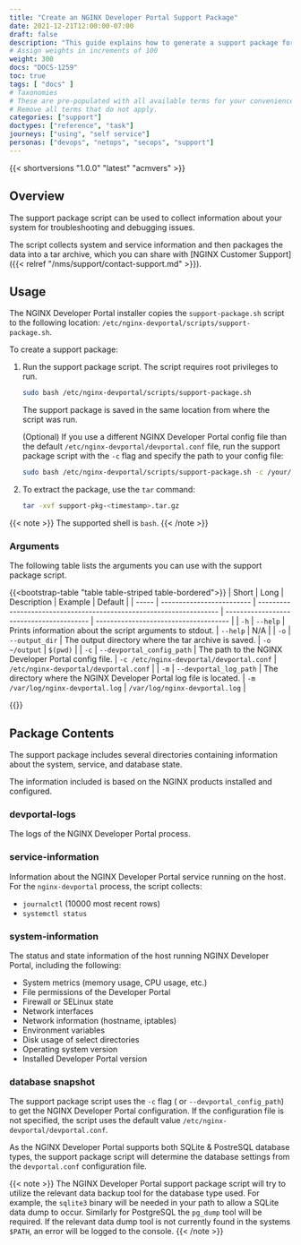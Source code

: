 ```yaml
---
title: "Create an NGINX Developer Portal Support Package"
date: 2021-12-21T12:00:00-07:00
draft: false
description: "This guide explains how to generate a support package for troubleshooting error scenarios."
# Assign weights in increments of 100
weight: 300
docs: "DOCS-1259"
toc: true
tags: [ "docs" ]
# Taxonomies
# These are pre-populated with all available terms for your convenience.
# Remove all terms that do not apply.
categories: ["support"]
doctypes: ["reference", "task"]
journeys: ["using", "self service"]
personas: ["devops", "netops", "secops", "support"]
---
```


{{< shortversions "1.0.0" "latest" "acmvers" >}}
## Overview

The support package script can be used to collect information about your system for troubleshooting and debugging issues.

The script collects system and service information and then packages the data into a tar archive, which you can share with [NGINX Customer Support]({{< relref "/nms/support/contact-support.md" >}}).

## Usage

The NGINX Developer Portal installer copies the `support-package.sh` script to the following location: `/etc/nginx-devportal/scripts/support-package.sh`.

To create a support package:

1. Run the support package script. The script requires root privileges to run.

    ``` bash
    sudo bash /etc/nginx-devportal/scripts/support-package.sh
    ```

    The support package is saved in the same location from where the script was run.

    (Optional) If you use a different NGINX Developer Portal config file than the default `/etc/nginx-devportal/devportal.conf` file, run the support package script with the `-c` flag and specify the path to your config file:

      ```bash
      sudo bash /etc/nginx-devportal/scripts/support-package.sh -c /your/config.conf
      ```

2. To extract the package, use the `tar` command:

    ```bash
    tar -xvf support-pkg-<timestamp>.tar.gz
    ```

{{< note >}}
The supported shell is `bash`.
{{< /note >}}

### Arguments

The following table lists the arguments you can use with the support package script.

{{<bootstrap-table "table table-striped table-bordered">}}
| Short | Long                      | Description                                                         | Example                                  | Default                               |
| ----- | ------------------------- | ------------------------------------------------------------------- | ---------------------------------------- | ------------------------------------- |
| `-h`  | `--help`                  | Prints information about the script arguments to stdout.            | `--help`                                 | N/A                                   |
| `-o`  | `--output_dir`            | The output directory where the tar archive is saved.                | `-o ~/output`                            | `$(pwd)`                              |
| `-c`  | `--devportal_config_path` | The path to the NGINX Developer Portal config file.                 | `-c /etc/nginx-devportal/devportal.conf` | `/etc/nginx-devportal/devportal.conf` |
| `-m`  | `--devportal_log_path`    | The directory where the NGINX Developer Portal log file is located. | `-m /var/log/nginx-devportal.log`        | `/var/log/nginx-devportal.log`        |

{{</bootstrap-table>}}

## Package Contents

The support package includes several directories containing information about the system, service, and database state.

The information included is based on the NGINX products installed and configured.

### devportal-logs

The logs of the NGINX Developer Portal process.

### service-information

Information about the NGINX Developer Portal service running on the host. For the `nginx-devportal` process, the script collects:

- `journalctl` (10000 most recent rows)
- `systemctl status`

### system-information

The status and state information of the host running NGINX Developer Portal, including the following:

- System metrics (memory usage, CPU usage, etc.)
- File permissions of the Developer Portal
- Firewall or SELinux state
- Network interfaces
- Network information (hostname, iptables)
- Environment variables
- Disk usage of select directories
- Operating system version
- Installed Developer Portal version

### database snapshot

The support package script uses the `-c` flag ( or `--devportal_config_path`) to get the NGINX Developer Portal configuration. If the configuration file is not specified, the script uses the default value `/etc/nginx-devportal/devportal.conf`.

As the NGINX Developer Portal supports both SQLite & PostreSQL database types, the support package script will determine the database settings from the `devportal.conf` configuration file.

{{< note >}}
The NGINX Developer Portal support package script will try to utilize the relevant data backup tool for the database type used.  For example, the `sqlite3` binary will be needed in your path to allow a SQLite data dump to occur.  Similarly for PostgreSQL the `pg_dump` tool will be required.  If the relevant data dump tool is not currently found in the systems `$PATH`, an error will be logged to the console.
{{< /note >}}
